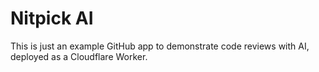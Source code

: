 # Nitpick AI

This is just an example GitHub app to demonstrate code reviews with AI, deployed as a Cloudflare Worker. 